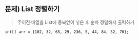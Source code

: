 ## 문제) List 정렬하기  
  
> 주어진 배열을 List에 중복없이 넣은 후 순차 정렬해서 출력하기
  
```
int[] arr = {102, 32, 65, 29, 236, 5, 44, 84, 52, 70};
```